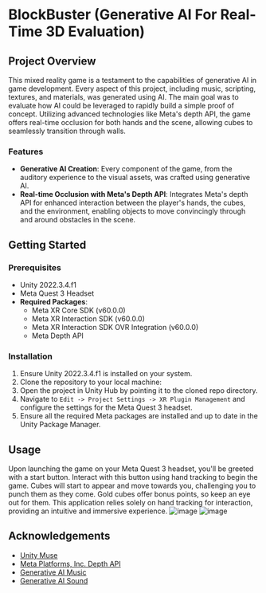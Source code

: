 # BlockBuster (Generative AI For Real-Time 3D Evaluation)

## Project Overview
This mixed reality game is a testament to the capabilities of generative AI in game development. Every aspect of this project, including music, scripting, textures, and materials, was generated using AI. The main goal was to evaluate how AI could be leveraged to rapidly build a simple proof of concept. Utilizing advanced technologies like Meta's depth API, the game offers real-time occlusion for both hands and the scene, allowing cubes to seamlessly transition through walls.

### Features
- **Generative AI Creation**: Every component of the game, from the auditory experience to the visual assets, was crafted using generative AI.
- **Real-time Occlusion with Meta's Depth API**: Integrates Meta's depth API for enhanced interaction between the player's hands, the cubes, and the environment, enabling objects to move convincingly through and around obstacles in the scene.

## Getting Started

### Prerequisites
- Unity 2022.3.4.f1
- Meta Quest 3 Headset
- **Required Packages**:
  - Meta XR Core SDK (v60.0.0)
  - Meta XR Interaction SDK (v60.0.0)
  - Meta XR Interaction SDK OVR Integration (v60.0.0)
  - Meta Depth API

### Installation
1. Ensure Unity 2022.3.4.f1 is installed on your system.
2. Clone the repository to your local machine:
3. Open the project in Unity Hub by pointing it to the cloned repo directory.
4. Navigate to `Edit -> Project Settings -> XR Plugin Management` and configure the settings for the Meta Quest 3 headset.
5. Ensure all the required Meta packages are installed and up to date in the Unity Package Manager.

## Usage
Upon launching the game on your Meta Quest 3 headset, you'll be greeted with a start button. Interact with this button using hand tracking to begin the game. Cubes will start to appear and move towards you, challenging you to punch them as they come. Gold cubes offer bonus points, so keep an eye out for them. This application relies solely on hand tracking for interaction, providing an intuitive and immersive experience.
![image](https://github.com/comcast-labs/BlockBuster/assets/97308287/382d1510-306a-4865-93a4-e7f1ea1d1ecd)
![image](https://github.com/comcast-labs/BlockBuster/assets/97308287/b16a86d2-7760-45ab-86b7-bd525fef64a5)



## Acknowledgements
- [Unity Muse](https://unity.com/products/muse)
- [Meta Platforms, Inc. Depth API](https://developer.oculus.com/blog/mesh-depth-api-meta-quest-3-developers-mixed-reality/)
- [Generative AI Music](https://www.suno.ai/)
- [Generative AI Sound](https://mubert.com/)  
